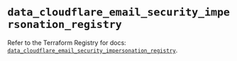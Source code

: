 # `data_cloudflare_email_security_impersonation_registry`

Refer to the Terraform Registry for docs: [`data_cloudflare_email_security_impersonation_registry`](https://registry.terraform.io/providers/cloudflare/cloudflare/5.2.0/docs/data-sources/email_security_impersonation_registry).
